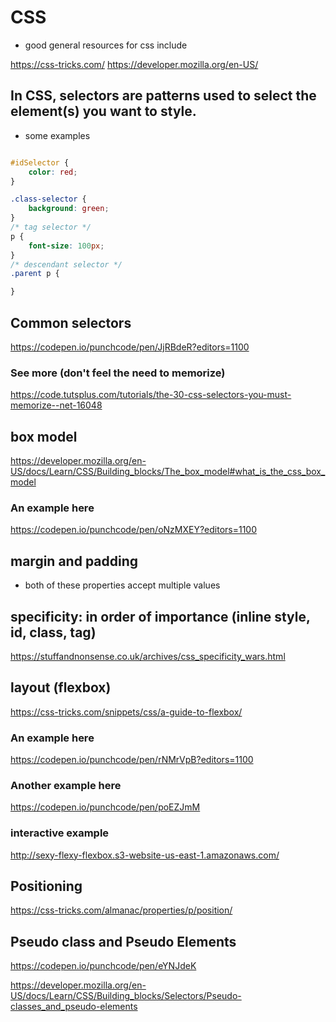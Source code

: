 # CSS

- good general resources for css include

https://css-tricks.com/
https://developer.mozilla.org/en-US/

## In CSS, selectors are patterns used to select the element(s) you want to style.

- some examples

```css

#idSelector {
    color: red;
}

.class-selector {
    background: green;
}
/* tag selector */
p {
    font-size: 100px;
}
/* descendant selector */
.parent p {

}
```

## Common selectors

https://codepen.io/punchcode/pen/JjRBdeR?editors=1100

### See more (don't feel the need to memorize)

https://code.tutsplus.com/tutorials/the-30-css-selectors-you-must-memorize--net-16048

## box model

https://developer.mozilla.org/en-US/docs/Learn/CSS/Building_blocks/The_box_model#what_is_the_css_box_model

### An example here

https://codepen.io/punchcode/pen/oNzMXEY?editors=1100

## margin and padding

- both of these properties accept multiple values

## specificity: in order of importance (inline style, id, class, tag)

https://stuffandnonsense.co.uk/archives/css_specificity_wars.html

## layout (flexbox)

https://css-tricks.com/snippets/css/a-guide-to-flexbox/

### An example here

https://codepen.io/punchcode/pen/rNMrVpB?editors=1100

### Another example here

https://codepen.io/punchcode/pen/poEZJmM

### interactive example

http://sexy-flexy-flexbox.s3-website-us-east-1.amazonaws.com/

## Positioning

https://css-tricks.com/almanac/properties/p/position/
## Pseudo class and Pseudo Elements

https://codepen.io/punchcode/pen/eYNJdeK

https://developer.mozilla.org/en-US/docs/Learn/CSS/Building_blocks/Selectors/Pseudo-classes_and_pseudo-elements